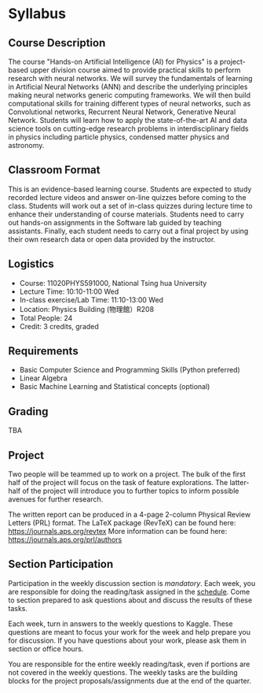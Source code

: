 Syllabus
============================


## Course Description

The course "Hands-on Artificial Intelligence (AI) for Physics" is a project-based upper division course aimed to provide practical  skills to perform research with neural networks.
We will survey the fundamentals of learning in Artificial Neural Networks (ANN) and describe the underlying principles making neural networks generic computing frameworks. We will then build computational skills for training different types of neural networks, such as Convolutional networks, Recurrent Neural Network, Generative Neural Network. 
Students will learn how to apply the state-of-the-art AI and data science tools on cutting-edge research problems in interdisciplinary fields in physics including particle physics, condensed matter physics and astronomy.


## Classroom Format

This is an evidence-based learning course. Students are expected to study recorded lecture videos and answer on-line quizzes before coming to the class. Students will work out a set of in-class quizzes during lecture time to enhance their understanding of course materials. Students need to carry out hands-on assignments in the Software lab guided by teaching assistants. Finally, each student needs to carry out a final project by using their own research data or open data provided by the instructor.


## Logistics

* Course: 11020PHYS591000, National Tsing hua University
* Lecture Time:  10:10-11:00 Wed
* In-class exercise/Lab Time: 11:10-13:00 Wed
* Location: Physics Building (物理館）R208
* Total People: 24
* Credit: 3 credits, graded

## Requirements
* Basic Computer Science and Programming Skills (Python preferred)
* Linear Algebra
* Basic Machine Learning and Statistical concepts (optional)


## Grading 
TBA
<!-- There is a total of 16 pre-lecture quiz, 16 in-class quiz and 16 lab  assignments. Each component will be based on the best 12 grades.

* Class Participation - 30%
  * Pre-lecture quiz: 6% 
  * In-class quiz: 24%
* Software Lab - 36%
* Project - 34%
  * Preliminary presentation 10%
  * Final presentation 12%
  * Written report 12%

Assignment due and late submission penalty
* Pre-lecture quiz: 
  * due 10:00am Wed 
  * prior to the lecture, no late submission
* In-class quiz: 
  * due 11:59pm Wed 
  * no late submission
* Software lab: 
  * TA sign-off due 13:00pm Wed
  * post-lab submission due 11:59pm Wed (full points)
  * late submission due 11:59pm Fri (80%) -->


## Project

Two people will be teammed up to work on a project.
The bulk of the first half of the project will focus on the task of feature explorations.
The latter-half of the project will introduce you to further topics to inform possible avenues for further research.

The written report can be produced in a 4-page 2-column Physical Review Letters (PRL) format. 
The LaTeX package (RevTeX) can be found here: <https://journals.aps.org/revtex>
More information can be found here: <https://journals.aps.org/prl/authors>


## Section Participation

Participation in the weekly discussion section is *mandatory*. 
Each week, you are responsible for doing the reading/task assigned in the [schedule](schedule.md). 
Come to section prepared to ask questions about and discuss the results of these tasks.

Each week, turn in answers to the weekly questions to Kaggle. 
These questions are meant to focus your work for the week and help prepare you for discussion. 
If you have questions about your work, please ask them in section or office hours.

You are responsible for the entire weekly reading/task, even if portions are not covered in the weekly questions.
The weekly tasks are the building blocks for the project proposals/assignments due at the end of the quarter.


